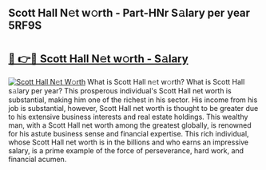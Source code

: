 ## Scott Hall N𝚎t w𝚘rth - Part-HNr S𝚊lary per year 5RF9S

# <h2><a href="http://gc44ky5.nevu.top/?p=Scott+Hall">🔗 👉🔴 Scott Hall N𝚎t w𝚘rth - S𝚊lary</a></h2>

[![Scott Hall N𝚎t W𝚘rth](https://i.imgur.com/Oavwk0R.jpeg)](http://gc44ky5.nevu.top/?p=Scott+Hall)
What is Scott Hall n𝚎t w𝚘rth? What is Scott Hall s𝚊lary per year?
This prosperous individual's Scott Hall net worth is substantial, making him one of the richest in his sector. His income from his job is substantial, however, Scott Hall net worth is thought to be greater due to his extensive business interests and real estate holdings. This wealthy man, with a Scott Hall net worth among the greatest globally, is renowned for his astute business sense and financial expertise. This rich individual, whose Scott Hall net worth is in the billions and who earns an impressive salary, is a prime example of the force of perseverance, hard work, and financial acumen.
